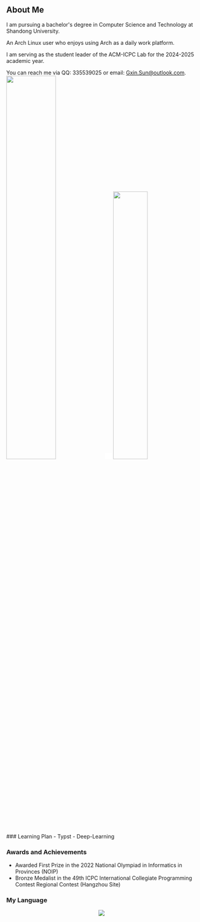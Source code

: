 <!-- ### Hi there 👋 -->

<!--
**Dregen-Yor/Dregen-Yor** is a ✨ _special_ ✨ repository because its `README.md` (this file) appears on your GitHub profile.
Here are some ideas to get you started:
- 🔭 I’m currently working on ...
- 🌱 I’m currently learning ...
- 👯 I’m looking to collaborate on ...
- 🤔 I’m looking for help with ...
- 💬 Ask me about ...
- 📫 How to reach me: ...
- 😄 Pronouns: ...
- ⚡ Fun fact: ...
-->
## About Me
I am pursuing a bachelor's degree in Computer Science and Technology at Shandong University.

An Arch Linux user who enjoys using Arch as a daily work platform.

I am serving as the student leader of the ACM-ICPC Lab for the 2024-2025 academic year.

You can reach me via QQ: 335539025 or email: Gxin.Sun@outlook.com.
<span>
<img src="https://github-readme-stats.vercel.app/api?username=Dregen-Yor&show_icons=true&theme=radical" width="51%"  />
<img src="data:image/png;base64,iVBORw0KGgoAAAANSUhEUgAAAAEAAAABCAYAAAAfFcSJAAAADUlEQVQImWP4////fwAJ+wP9CNHoHgAAAABJRU5ErkJggg==" width="3.5%"/>
<img src="https://github-readme-stats.vercel.app/api/top-langs/?username=Dregen-Yor&hide=VHDL&layout=compact" width="42.62%" />

</span>
### Learning Plan
- Typst
- Deep-Learning

### Awards and Achievements

- Awarded First Prize in the 2022 National Olympiad in Informatics in Provinces (NOIP)
- Bronze Medalist in the 49th ICPC International Collegiate Programming Contest Regional Contest (Hangzhou Site)

### My Language
<p align="center">
  <a href="https://skillicons.dev">
    <img src="https://skillicons.dev/icons?i=arch,linux,vue,rust,js,cloudflare,html,css,latex,md,cpp,c,cmake,python,java&perline=7&theme=light" />
  </a>



